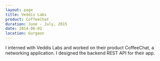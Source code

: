 ```yaml
---
layout: page
title: Veddis Labs
product: CoffeeChat
duration: June - July, 2015
date: 2014-06-01
location: Gurgaon
---
```


I interned with Veddis Labs and worked on their product CoffeeChat, a networking application. I designed the backend REST API for their app.